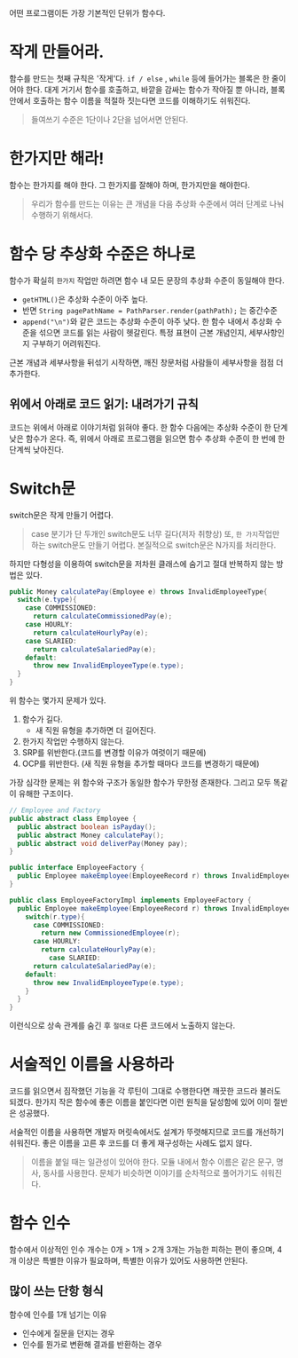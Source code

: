 어떤 프로그램이든 가장 기본적인 단위가 함수다.

# 작게 만들어라.

함수를 만드는 첫째 규칙은 '작게'다. 
`if / else` , `while` 등에 들어가는 블록은 한 줄이어야 한다. 대게 거기서 함수를 호출하고, 바깥을 감싸는 함수가 작아질 뿐 아니라, 블록안에서 호출하는 함수 이름을 적절하 짓는다면 코드를 이해하기도 쉬워진다.
> 들여쓰기 수준은 1단이나 2단을 넘어서면 안된다.

# 한가지만 해라!

함수는 한가지를 해야 한다. 그 한가지를 잘해야 하며, 한가지만을 해야한다.
> 우리가 함수를 만드는 이유는 큰 개념을 다음 추상화 수준에서 여러 단계로 나눠 수행하기 위해서다.


# 함수 당 추상화 수준은 하나로

함수가 확실히 `한가지` 작업만 하려면 함수 내 모든 문장의 추상화 수준이 동일해야 한다.
- `getHTML()`은 추상화 수준이 아주 높다.
- 반면 `String pagePathName = PathParser.render(pathPath);` 는 중간수준
- `append("\n")`와 같은 코드는 추상화 수준이 아주 낮다.
한 함수 내에서 추상화 수준을 섞으면 코드를 읽는 사람이 헷갈린다. 특정 표현이 근본 개념인지, 세부사항인지 구부하기 어려워진다.

근본 개념과 세부사항을 뒤섞기 시작하면, 깨진 창문처럼 사람들이 세부사항을 점점 더 추가한다.


## 위에서 아래로 코드 읽기: 내려가기 규칙

코드는 위에서 아래로 이야기처럼 읽혀야 좋다.
한 함수 다음에는 추상화 수준이 한 단계 낮은 함수가 온다. 즉, 위에서 아래로 프로그램을 읽으면 함수 추상화 수준이 한 번에 한 단계씩 낮아진다.

# Switch문
switch문은 작게 만들기 어렵다.
> case 분기가 단 두개인 switch문도 너무 길다(저자 취향상)
> 또, `한 가지`작업만 하는 switch문도 만들기 어렵다. 본질적으로 switch문은 N가지를 처리한다.  

하지만 다형성을 이용하여 switch문을 저차원 클래스에 숨기고 절대 반복하지 않는 방법은 있다.

```java
public Money calculatePay(Employee e) throws InvalidEmployeeType{
  switch(e.type){
    case COMMISSIONED:
      return calculateCommissionedPay(e);
    case HOURLY:
      return calculateHourlyPay(e);
    case SLARIED:
      return calculateSalariedPay(e);
    default:
      throw new InvalidEmployeeType(e.type);
  }
}
```

위 함수는 몇가지 문제가 있다.
1. 함수가 길다. 
	- 새 직원 유형을 추가하면 더 길어진다.
2. 한가지 작업만 수행하지 않는다.
3. SRP를 위반한다.(코드를 변경할 이유가 여럿이기 때문에)
4. OCP를 위반한다. (새 직원 유형을 추가할 때마다 코드를 변경하기 때문에)

가장 심각한 문제는 위 함수와 구조가 동일한 함수가 무한정 존재한다. 그리고 모두 똑같이 유해한 구조이다.

```java
// Employee and Factory
public abstract class Employee {
  public abstract boolean isPayday();
  public abstract Money calculatePay();
  public abstract void deliverPay(Money pay);
}

public interface EmployeeFactory {
  public Employee makeEmployee(EmployeeRecord r) throws InvalidEmployeeType;
}

public class EmployeeFactoryImpl implements EmployeeFactory {
  public Employee makeEmployee(EmployeeRecord r) throws InvalidEmployeeType{
    switch(r.type){
      case COMMISSIONED:
        return new CommissionedEmployee(r);
      case HOURLY:
        return calculateHourlyPay(e);
          case SLARIED:
      return calculateSalariedPay(e);
    default:
      throw new InvalidEmployeeType(e.type);
    }
  }
}
```

이런식으로 상속 관계를 숨긴 후 `절대로` 다른 코드에서 노출하지 않는다.
# 서술적인 이름을 사용하라

코드를 읽으면서 짐작했던 기능을 각 루틴이 그대로 수행한다면 깨끗한 코드라 불러도 되겠다.
한가지 작은 함수에 좋은 이름을 붙인다면 이런 원칙을 달성함에 있어 이미 절반은 성공했다.

서술적인 이름을 사용하면 개발자 머릿속에서도 설계가 뚜렷해지므로 코드를 개선하기 쉬워진다. 좋은 이름을 고른 후 코드를 더 좋게 재구성하는 사례도 없지 않다.

> 이름을 붙일 때는 일관성이 있어야 한다. 모듈 내에서 함수 이름은 같은 문구, 명사, 동사를 사용한다.
> 문체가 비슷하면 이야기를 순차적으로 풀어가기도 쉬워진다.

# 함수 인수

함수에서 이상적인 인수 개수는 0개 > 1개 > 2개
3개는 가능한 피하는 편이 좋으며, 4개 이상은 특별한 이유가 필요하며, 특별한 이유가 있어도 사용하면 안된다.

## 많이 쓰는 단항 형식

함수에 인수를 1개 넘기는 이유
- 인수에게 질문을 던지는 경우
- 인수를 뭔가로 변환해 결과를 반환하는 경우

